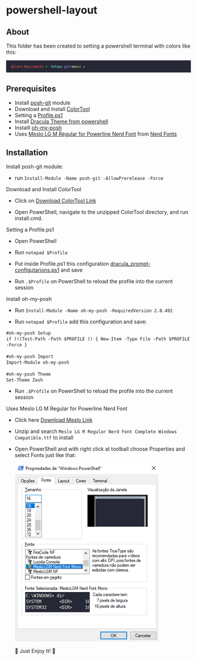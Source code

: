 # powershell-layout


## About

This folder has been created to setting a powershell terminal
with colors like this:

![MyPowershell][img-mypowershell]


## Prerequisites

- Install [posh-git](https://github.com/dahlbyk/posh-git) module
- Download and Install [ColorTool](https://github.com/microsoft/terminal/releases/tag/1904.29002)
- Setting a [Profile.ps1](https://ss64.com/ps/syntax-profile.html)
- Install [Dracula Theme from powershell](https://github.com/dracula/powershell/blob/master/INSTALL.md)
- Installl [oh-my-posh](https://github.com/JanDeDobbeleer/oh-my-posh)
- Uses [Meslo LG M Regular for Powerline Nerd Font](https://github.com/ryanoasis/nerd-fonts/releases/download/v2.1.0/Meslo.zip) from [Nerd Fonts](https://www.nerdfonts.com/font-downloads)

## Installation

Install posh-git module:

- run `Install-Module -Name posh-git -AllowPrerelease -Force`



Download and Install ColorTool 

- Click on [Download ColorTool Link](https://raw.githubusercontent.com/waf/dracula-cmd/master/dist/ColorTool.zip)

- Open PowerShell, navigate to the unzipped ColorTool directory, and run install.cmd.



Setting a Profile.ps1

- Open PowerShell 

- Run `notepad $Profile`

- Put inside Profile.ps1 this configuration [dracula_prompt-configutarions.ps1](https://github.com/dracula/powershell/blob/master/theme/dracula-prompt-configuration.ps1) and save

- Run `.$Profile` on PowerShell to reload the profile into the current session


Install oh-my-posh

- Run `Install-Module -Name oh-my-posh -RequiredVersion 2.0.492	`

- Run `notepad $Profile`  add this configuration and save:

```
#oh-my-posh Setup
if (!(Test-Path -Path $PROFILE )) { New-Item -Type File -Path $PROFILE -Force }

#oh-my-posh Import
Import-Module oh-my-posh

#oh-my-posh Theme 
Set-Theme Zash

```

- Run `.$Profile` on PowerShell to reload the profile into the current session

Uses Meslo LG M Regular for Powerline Nerd Font

- Click here [Download Meslo Link](https://github.com/ryanoasis/nerd-fonts/releases/download/v2.1.0/Meslo.zip)

- Unzip and search `Meslo LG M Regular Nerd Font Complete Windows Compatible.ttf` to install 

- Open PowerShell and with right click at toolball choose Properties and select Fonts just like that:

    ![PowershellConfigs][img-powershellconfigs]


    🎉 Just Enjoy It! 🥰


[img-mypowershell]: img/mypowershell.png
[img-powershellconfigs]: img/powershellconfigs.png